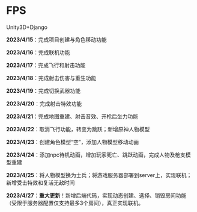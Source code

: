 # FPS

Unity3D+Django

**2023/4/15**：完成项目创建与角色移动功能

**2023/4/16**：完成联机功能

**2023/4/17**：完成飞行和射击功能

**2023/4/18**：完成射击伤害与重生功能

**2023/4/19**：完成切换武器功能

**2023/4/20**：完成射击特效功能

**2023/4/21**：完成地图重建、射击音效、开枪后坐力功能

**2023/4/22**：取消飞行功能，转变为跳跃；新增原神人物模型

**2023/4/23**：创建角色模型“空”，添加人物模型移动动画

**2023/4/24**：添加npc待机动画，增加玩家死亡、跳跃动画，完成人物及枪支模型重建

**2023/4/25**：将人物模型换为士兵；将游戏服务器部署到server上，实现联机；新增受击特效和复活无敌时间

**2023/4/27**：**重大更新**！新增后端代码，实现动态创建、选择、销毁房间功能（受限于服务器配置仅支持最多3个房间），真正实现联机。

